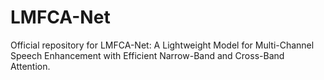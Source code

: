 # LMFCA-Net
Official repository for LMFCA-Net: A Lightweight Model for Multi-Channel Speech Enhancement with Efficient Narrow-Band and Cross-Band Attention.
